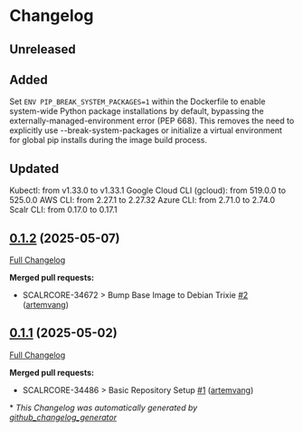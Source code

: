 # Changelog

## Unreleased

## Added

Set `ENV PIP_BREAK_SYSTEM_PACKAGES=1` within the Dockerfile to enable system-wide Python package installations by default, bypassing the externally-managed-environment error (PEP 668). This removes the need to explicitly use --break-system-packages or initialize a virtual environment for global pip installs during the image build process.

## Updated

Kubectl: from v1.33.0 to v1.33.1
Google Cloud CLI (gcloud): from 519.0.0 to 525.0.0
AWS CLI: from 2.27.1 to 2.27.32
Azure CLI: from 2.71.0 to 2.74.0
Scalr CLI: from 0.17.0 to 0.17.1

## [0.1.2](https://github.com/Scalr/runner/tree/0.1.2) (2025-05-07)

[Full Changelog](https://github.com/Scalr/runner/compare/0.1.1...0.1.2)

**Merged pull requests:**

- SCALRCORE-34672 \> Bump Base Image to Debian Trixie [\#2](https://github.com/Scalr/runner/pull/2) ([artemvang](https://github.com/artemvang))

## [0.1.1](https://github.com/Scalr/runner/tree/0.1.1) (2025-05-02)

[Full Changelog](https://github.com/Scalr/runner/compare/8d1b9b1fe04c32414e9e85babdc66f067b79095c...0.1.1)

**Merged pull requests:**

- SCALRCORE-34486 \> Basic Repository Setup [\#1](https://github.com/Scalr/runner/pull/1) ([artemvang](https://github.com/artemvang))

\* *This Changelog was automatically generated by [github_changelog_generator](https://github.com/github-changelog-generator/github-changelog-generator)*
